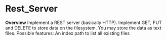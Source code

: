 # Rest_Server #


**Overview**
Implement a REST server (basically HTTP).
Implement GET, PUT and DELETE
to store data on the filesystem.
You may store
the data as text files.
Possible features:
An index path to list all existing files
